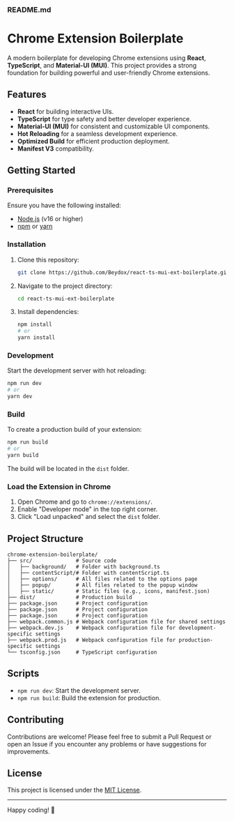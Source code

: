 ### README.md

# Chrome Extension Boilerplate

A modern boilerplate for developing Chrome extensions using **React**, **TypeScript**, and **Material-UI (MUI)**. This project provides a strong foundation for building powerful and user-friendly Chrome extensions.

## Features

- **React** for building interactive UIs.
- **TypeScript** for type safety and better developer experience.
- **Material-UI (MUI)** for consistent and customizable UI components.
- **Hot Reloading** for a seamless development experience.
- **Optimized Build** for efficient production deployment.
- **Manifest V3** compatibility.

## Getting Started

### Prerequisites

Ensure you have the following installed:

- [Node.js](https://nodejs.org/) (v16 or higher)
- [npm](https://www.npmjs.com/) or [yarn](https://yarnpkg.com/)

### Installation

1. Clone this repository:
   ```bash
   git clone https://github.com/Beydox/react-ts-mui-ext-boilerplate.git
   

2. Navigate to the project directory:
   ```bash
   cd react-ts-mui-ext-boilerplate
   ```

3. Install dependencies:
   ```bash
   npm install
   # or
   yarn install
   ```

### Development

Start the development server with hot reloading:

```bash
npm run dev
# or
yarn dev
```

### Build

To create a production build of your extension:

```bash
npm run build
# or
yarn build
```

The build will be located in the `dist` folder.

### Load the Extension in Chrome

1. Open Chrome and go to `chrome://extensions/`.
2. Enable "Developer mode" in the top right corner.
3. Click "Load unpacked" and select the `dist` folder.

## Project Structure

```
chrome-extension-boilerplate/
├── src/              # Source code
│   ├── background/   # Folder with background.ts
│   ├── contentScript/# Folder with contentScript.ts
│   ├── options/      # All files related to the options page
│   ├── popup/        # All files related to the popup window
│   ├── static/       # Static files (e.g., icons, manifest.json)
├── dist/             # Production build
├── package.json      # Project configuration
├── package.json      # Project configuration
├── package.json      # Project configuration
├── webpack.common.js # Webpack configuration file for shared settings
├── webpack.dev.js    # Webpack configuration file for development-specific settings
├── webpack.prod.js   # Webpack configuration file for production-specific settings
└── tsconfig.json     # TypeScript configuration

```

## Scripts

- `npm run dev`: Start the development server.
- `npm run build`: Build the extension for production.


## Contributing

Contributions are welcome! Please feel free to submit a Pull Request or open an Issue if you encounter any problems or have suggestions for improvements.

## License

This project is licensed under the [MIT License](./LICENSE).


---

Happy coding! 🚀
```


